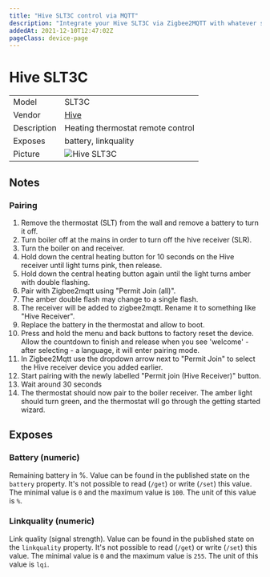 ```yaml
---
title: "Hive SLT3C control via MQTT"
description: "Integrate your Hive SLT3C via Zigbee2MQTT with whatever smart home infrastructure you are using without the vendor's bridge or gateway."
addedAt: 2021-12-10T12:47:02Z
pageClass: device-page
---
```


<!-- !!!! -->
<!-- ATTENTION: This file is auto-generated through docgen! -->
<!-- You can only edit the "Notes"-Section between the two comment lines "Notes BEGIN" and "Notes END". -->
<!-- Do not use h1 or h2 heading within "## Notes"-Section. -->
<!-- !!!! -->

# Hive SLT3C

|     |     |
|-----|-----|
| Model | SLT3C  |
| Vendor  | [Hive](/supported-devices/#v=Hive)  |
| Description | Heating thermostat remote control |
| Exposes | battery, linkquality |
| Picture | ![Hive SLT3C](https://www.zigbee2mqtt.io/images/devices/SLT3C.jpg) |


<!-- Notes BEGIN: You can edit here. Add "## Notes" headline if not already present. -->
## Notes

### Pairing
1. Remove the thermostat (SLT) from the wall and remove a battery to turn it off.
2. Turn boiler off at the mains in order to turn off the hive receiver (SLR).
3. Turn the boiler on and receiver.
4. Hold down the central heating button for 10 seconds on the Hive receiver until light turns pink, then release.
5. Hold down the central heating button again until the light turns amber with double flashing.
6. Pair with Zigbee2mqtt using "Permit Join (all)".
7. The amber double flash may change to a single flash.
8. The receiver will be added to zigbee2mqtt. Rename it to something like "Hive Receiver".
9. Replace the battery in the thermostat and allow to boot.
10. Press and hold the menu and back buttons to factory reset the device. Allow the countdown to finish and release when you see 'welcome' - after selecting - a language, it will enter pairing mode.
11. In Zigbee2Mqtt use the dropdown arrow next to "Permit Join" to select the Hive receiver device you added earlier.
12. Start pairing with the newly labelled "Permit join (Hive Receiver)" button.
13. Wait around 30 seconds
14. The thermostat should now pair to the boiler receiver. The amber light should turn green, and the thermostat will go through the getting started wizard.
<!-- Notes END: Do not edit below this line -->



## Exposes

### Battery (numeric)
Remaining battery in %.
Value can be found in the published state on the `battery` property.
It's not possible to read (`/get`) or write (`/set`) this value.
The minimal value is `0` and the maximum value is `100`.
The unit of this value is `%`.

### Linkquality (numeric)
Link quality (signal strength).
Value can be found in the published state on the `linkquality` property.
It's not possible to read (`/get`) or write (`/set`) this value.
The minimal value is `0` and the maximum value is `255`.
The unit of this value is `lqi`.

